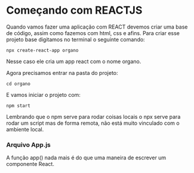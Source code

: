 # Começando com REACTJS

Quando vamos fazer uma aplicação com REACT devemos criar uma base de código, assim como fazemos com html, css e afins. Para criar esse projeto base digitamos no terminal o seguinte comando:

    npx create-react-app organo

Nesse caso ele cria um app react com o nome organo.

Agora precisamos entrar na pasta do projeto:

    cd organo

E vamos iniciar o projeto com:

    npm start

Lembrando que o npm serve para rodar coisas locais o npx serve para rodar um script mas de forma remota, não está muito vinculado com o ambiente local.

### Arquivo App.js

A função app() nada mais é do que uma maneira de escrever um componente React.




 
